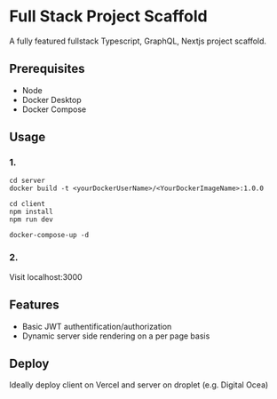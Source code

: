 # Full Stack Project Scaffold

A fully featured fullstack Typescript, GraphQL, Nextjs project scaffold.

## Prerequisites

- Node
- Docker Desktop
- Docker Compose

## Usage

### 1.

```
cd server
docker build -t <yourDockerUserName>/<YourDockerImageName>:1.0.0

cd client
npm install
npm run dev

docker-compose-up -d
```

### 2.

Visit localhost:3000

## Features

- Basic JWT authentification/authorization
- Dynamic server side rendering on a per page basis

## Deploy

Ideally deploy client on Vercel and server on droplet (e.g. Digital Ocea)
